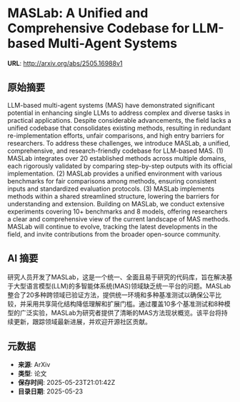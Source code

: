 # MASLab: A Unified and Comprehensive Codebase for LLM-based Multi-Agent Systems

**URL**: http://arxiv.org/abs/2505.16988v1

## 原始摘要

LLM-based multi-agent systems (MAS) have demonstrated significant potential
in enhancing single LLMs to address complex and diverse tasks in practical
applications. Despite considerable advancements, the field lacks a unified
codebase that consolidates existing methods, resulting in redundant
re-implementation efforts, unfair comparisons, and high entry barriers for
researchers. To address these challenges, we introduce MASLab, a unified,
comprehensive, and research-friendly codebase for LLM-based MAS. (1) MASLab
integrates over 20 established methods across multiple domains, each rigorously
validated by comparing step-by-step outputs with its official implementation.
(2) MASLab provides a unified environment with various benchmarks for fair
comparisons among methods, ensuring consistent inputs and standardized
evaluation protocols. (3) MASLab implements methods within a shared streamlined
structure, lowering the barriers for understanding and extension. Building on
MASLab, we conduct extensive experiments covering 10+ benchmarks and 8 models,
offering researchers a clear and comprehensive view of the current landscape of
MAS methods. MASLab will continue to evolve, tracking the latest developments
in the field, and invite contributions from the broader open-source community.


## AI 摘要

研究人员开发了MASLab，这是一个统一、全面且易于研究的代码库，旨在解决基于大型语言模型(LLM)的多智能体系统(MAS)领域缺乏统一平台的问题。MASLab整合了20多种跨领域已验证方法，提供统一环境和多种基准测试以确保公平比较，并采用共享简化结构降低理解和扩展门槛。通过覆盖10多个基准测试和8种模型的广泛实验，MASLab为研究者提供了清晰的MAS方法现状概览。该平台将持续更新，跟踪领域最新进展，并欢迎开源社区贡献。

## 元数据

- **来源**: ArXiv
- **类型**: 论文
- **保存时间**: 2025-05-23T21:01:42Z
- **目录日期**: 2025-05-23
